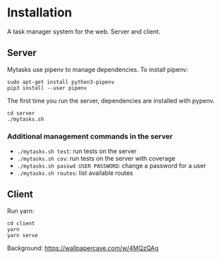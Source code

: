 # Installation

A task manager system for the web. Server and client.

## Server

Mytasks use pipenv to manage dependencies. To install pipenv:

```
sudo apt-get install python3-pipenv
pip3 install --user pipenv
```

The first time you run the server, dependencies are installed with pypenv.

```
cd server
./mytasks.sh
```

### Additional management commands in the server

- `./mytasks.sh test`: run tests on the server
- `./mytasks.sh cov`: run tests on the server with coverage
- `./mytasks.sh passwd USER PASSWORD`: change a password for a user
- `./mytasks.sh routes`: list available routes

## Client

Run yarn:

```
cd client
yarn
yarn serve
```

Background: https://wallpapercave.com/w/4MQzQAg

